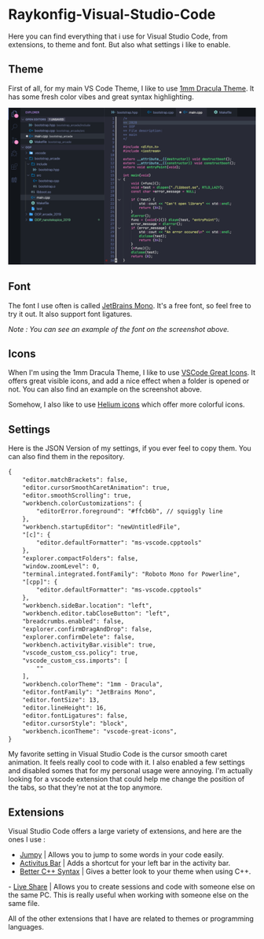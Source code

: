 # Raykonfig-Visual-Studio-Code
Here you can find everything that i use for Visual Studio Code, from extensions, to theme and font. But also what settings i like to enable.

## Theme
First of all, for my main VS Code Theme, I like to use [1mm Dracula Theme](https://marketplace.visualstudio.com/items?itemName=joytrekker.1mm-themes). It has some fresh color vibes and great syntax highlighting.

![VSCode Theme example](https://github.com/Rayk0/Raykonfig-Visual-Studio-Code/blob/master/images/Code%20Screenshot.png)

## Font
The font I use often is called [JetBrains Mono](https://www.jetbrains.com/lp/mono/). It's a free font, so feel free to try it out. It also support font ligatures.

*Note : You can see an example of the font on the screenshot above.*

## Icons
When I'm using the 1mm Dracula Theme, I like to use [VSCode Great Icons](https://marketplace.visualstudio.com/items?itemName=emmanuelbeziat.vscode-great-icons). It offers great visible icons, and add a nice effect when a folder is opened or not. You can also find an example on the screenshot above.

Somehow, I also like to use [Helium icons](https://marketplace.visualstudio.com/items?itemName=helgardrichard.helium-icon-theme) which offer more colorful icons.

## Settings
Here is the JSON Version of my settings, if you ever feel to copy them. You can also find them in the repository.

```
{
    "editor.matchBrackets": false,
    "editor.cursorSmoothCaretAnimation": true,
    "editor.smoothScrolling": true,
    "workbench.colorCustomizations": {
        "editorError.foreground": "#ffcb6b", // squiggly line
    },
    "workbench.startupEditor": "newUntitledFile",
    "[c]": {
        "editor.defaultFormatter": "ms-vscode.cpptools"
    },
    "explorer.compactFolders": false,
    "window.zoomLevel": 0,
    "terminal.integrated.fontFamily": "Roboto Mono for Powerline",
    "[cpp]": {
        "editor.defaultFormatter": "ms-vscode.cpptools"
    },
    "workbench.sideBar.location": "left",
    "workbench.editor.tabCloseButton": "left",
    "breadcrumbs.enabled": false,
    "explorer.confirmDragAndDrop": false,
    "explorer.confirmDelete": false,
    "workbench.activityBar.visible": true,
    "vscode_custom_css.policy": true,
    "vscode_custom_css.imports": [
        ""
    ],
    "workbench.colorTheme": "1mm - Dracula",
    "editor.fontFamily": "JetBrains Mono",
    "editor.fontSize": 13,
    "editor.lineHeight": 16,
    "editor.fontLigatures": false,
    "editor.cursorStyle": "block",
    "workbench.iconTheme": "vscode-great-icons",
}
```
My favorite setting in Visual Studio Code is the cursor smooth caret animation. It feels really cool to code with it. I also enabled a few settings and disabled somes that for my personal usage were annoying. I'm actually looking for a vscode extension that could help me change the position of the tabs, so that they're not at the top anymore.

## Extensions
Visual Studio Code offers a large variety of extensions, and here are the ones I use :
- [Jumpy](https://marketplace.visualstudio.com/items?itemName=wmaurer.vscode-jumpy) | Allows you to jump to some words in your code easily.
- [Activitus Bar](https://marketplace.visualstudio.com/items?itemName=Gruntfuggly.activitusbar) | Adds a shortcut for your left bar in the activity bar.
- [Better C++ Syntax](https://marketplace.visualstudio.com/items?itemName=jeff-hykin.better-cpp-syntax) | Gives a better look to your theme when using C++.

- [Live Share](https://marketplace.visualstudio.com/items?itemName=MS-vsliveshare.vsliveshare) | Allows you to create sessions and code with someone else on the same PC. This is really useful when working with someone else on the same file.

All of the other extensions that I have are related to themes or programming languages.
